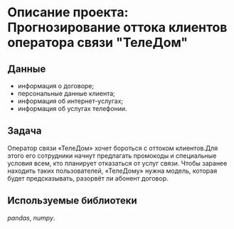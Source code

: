 # Описание проекта: Прогнозирование оттока клиентов оператора связи "ТелеДом"
## Данные
* информация о договоре;
* персональные данные клиента;
* информация об интернет-услугах;
* информация об услугах телефонии.
## Задача
Оператор связи «ТелеДом» хочет бороться с оттоком клиентов.Для этого его сотрудники начнут предлагать промокоды и специальные условия всем, кто планирует отказаться от услуг связи. Чтобы заранее находить таких пользователей, «ТелеДому» нужна модель, которая будет предсказывать, разорвёт ли абонент договор. 
## Используемые библиотеки
*pandas*, *numpy*.
